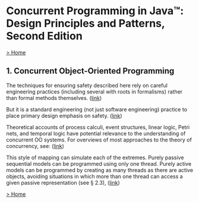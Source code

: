 # Concurrent Programming in Java™: Design Principles and Patterns, Second Edition

[> Home](../README.md)
## 1. Concurrent Object-Oriented Programming



The techniques for ensuring safety described here rely on careful engineering practices (including several with roots in formalisms) rather than formal methods themselves. ([link](https://learning.oreilly.com/library/view/-/0201310090/ch01.html#3a15d374-b5bb-4e2d-9fa8-658b876c5e81))


But it is a standard engineering (not just software engineering) practice to place primary design emphasis on safety.  ([link](https://learning.oreilly.com/library/view/-/0201310090/ch01.html#f27d8663-d89e-4508-a4be-1fa5a6f87570))


Theoretical accounts of process calculi, event structures, linear logic, Petri nets, and temporal logic have potential relevance to the understanding of concurrent OO systems. For overviews of most approaches to the theory of concurrency, see: ([link](https://learning.oreilly.com/library/view/-/0201310090/ch01.html#34f947f5-f28b-4187-be58-097e826c595c))


This style of mapping can simulate each of the extremes. Purely passive sequential models can be programmed using only one thread. Purely active models can be programmed by creating as many threads as there are active objects, avoiding situations in which more than one thread can access a given passive representation (see § 2.3),  ([link](https://learning.oreilly.com/library/view/-/0201310090/ch01.html#b7c4dc89-cb9b-417c-a1f9-81cfcf0b441a))

[> Home](../README.md)